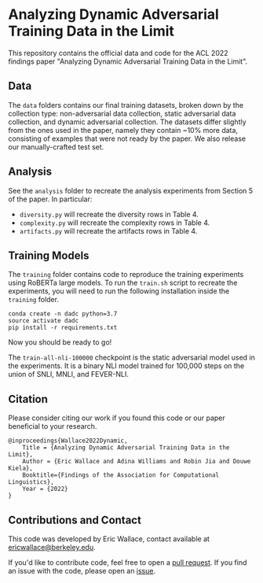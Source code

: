 # Analyzing Dynamic Adversarial Training Data in the Limit

This repository contains the official data and code for the ACL 2022 findings paper "Analyzing Dynamic Adversarial Training Data in the Limit".

## Data

The `data` folders contains our final training datasets, broken down by the collection type: non-adversarial data collection, static adversarial data collection, and dynamic adversarial collection. The datasets differ slightly from the ones used in the paper, namely they contain ~10% more data, consisting of examples that were not ready by the paper. We also release our manually-crafted test set.

## Analysis

See the `analysis` folder to recreate the analysis experiments from Section 5 of the paper. In particular:
+ `diversity.py` will recreate the diversity rows in Table 4.
+ `complexity.py` will recreate the complexity rows in Table 4.
+ `artifacts.py` will recreate the artifacts rows in Table 4.

## Training Models

The `training` folder contains code to reproduce the training experiments using RoBERTa large models. To run the `train.sh` script to recreate the experiments, you will need to run the following installation inside the `training` folder.

```
conda create -n dadc python=3.7
source activate dadc
pip install -r requirements.txt
```
Now you should be ready to go!

The `train-all-nli-100000` checkpoint is the static adversarial model used in the experiments. It is a binary NLI model trained for 100,000 steps on the union of SNLI, MNLI, and FEVER-NLI.  
  
## Citation

Please consider citing our work if you found this code or our paper beneficial to your research.
```
@inproceedings{Wallace2022Dynamic,  
    Title = {Analyzing Dynamic Adversarial Training Data in the Limit},
    Author = {Eric Wallace and Adina Williams and Robin Jia and Douwe Kiela}, 
    Booktitle={Findings of the Association for Computational Linguistics},
    Year = {2022}
}
```

## Contributions and Contact

This code was developed by Eric Wallace, contact available at ericwallace@berkeley.edu.

If you'd like to contribute code, feel free to open a [pull request](https://github.com/facebookresearch/dadc-limit). If you find an issue with the code, please open an [issue](https://github.com/facebookresearch/dadc-limit).
